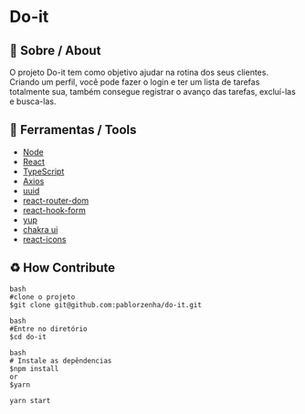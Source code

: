 # Do-it

## 📕 Sobre / About

O projeto Do-it tem como objetivo ajudar na rotina dos seus clientes. Criando um perfil, você pode fazer o login e ter um lista de tarefas totalmente sua, também consegue registrar o avanço das tarefas, excluí-las e busca-las.

## 🔧 Ferramentas / Tools

- [Node](https://nodejs.org/en/)
- [React](https://reactjs.org/)
- [TypeScript](https://www.typescriptlang.org/)
- [Axios](https://axios-http.com/docs/intro)
- [uuid](https://www.npmjs.com/package/uuid)
- [react-router-dom](https://reactrouter.com/en/main)
- [react-hook-form](https://react-hook-form.com/)
- [yup](https://www.npmjs.com/package/yup)
- [chakra ui](https://chakra-ui.com/getting-started)
- [react-icons](https://react-icons.github.io/react-icons/)

## ♻ How Contribute

```
bash
#clone o projeto
$git clone git@github.com:pablorzenha/do-it.git
```

```
bash
#Entre no diretório
$cd do-it
```

```
bash
# Instale as depêndencias
$npm install
or
$yarn
```

```
yarn start
```
